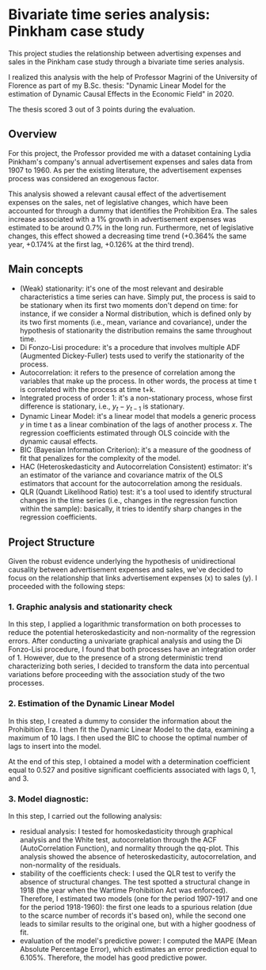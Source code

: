 # Bivariate time series analysis: Pinkham case study
This project studies the relationship between advertising expenses and sales in the Pinkham case study through a bivariate time series analysis.

I realized this analysis with the help of Professor Magrini of the University of Florence as part of my B.Sc. thesis: "Dynamic Linear Model for the estimation of Dynamic Causal Effects in the Economic Field" in 2020.

The thesis scored 3 out of 3 points during the evaluation.

## Overview
For this project, the Professor provided me with a dataset containing Lydia Pinkham's company's annual advertisement expenses and sales data from 1907 to 1960. As per the existing literature, the advertisement expenses process was considered an exogenous factor.

This analysis showed a relevant causal effect of the advertisement expenses on the sales, net of legislative changes, which have been accounted for through a dummy that identifies the Prohibition Era. The sales increase associated with a 1% growth in advertisement expenses was estimated to be around 0.7% in the long run. Furthermore, net of legislative changes, this effect showed a decreasing time trend (+0.364% the same year, +0.174% at the first lag, +0.126% at the third trend).


## Main concepts
- (Weak) stationarity: it's one of the most relevant and desirable characteristics a time series can have. Simply put, the process is said to be stationary when its first two moments don't depend on time: for instance, if we consider a Normal distribution, which is defined only by its two first moments (i.e., mean, variance and covariance), under the hypothesis of stationarity the distribution remains the same throughout time.
- Di Fonzo-Lisi procedure: it's a procedure that involves multiple ADF (Augmented Dickey-Fuller) tests used to verify the stationarity of the process.
- Autocorrelation: it refers to the presence of correlation among the variables that make up the process. In other words, the process at time t is correlated with the process at time t+k.
- Integrated process of order 1: it's a non-stationary process, whose first difference is stationary, i.e., $y_t - y_{t-1}$ is stationary.
- Dynamic Linear Model: it's a linear model that models a generic process $y$ in time t as a linear combination of the lags of another process $x$. The regression coefficients estimated through OLS coincide with the dynamic causal effects.
- BIC (Bayesian Information Criterion): it's a measure of the goodness of fit that penalizes for the complexity of the model.
- HAC (Heteroskedasticity and Autocorrelation Consistent) estimator: it's an estimator of the variance and covariance matrix of the OLS estimators that account for the autocorrelation among the residuals.
- QLR (Quandt Likelihood Ratio) test: it's a tool used to identify structural changes in the time series (i.e., changes in the regression function within the sample): basically, it tries to identify sharp changes in the regression coefficients.

## Project Structure
Given the robust evidence underlying the hypothesis of unidirectional causality between advertisement expenses and sales, we've decided to focus on the relationship that links advertisement expenses (x) to sales (y). I proceeded with the following steps:
### 1. Graphic analysis and stationarity check
In this step, I applied a logarithmic transformation on both processes to reduce the potential heteroskedasticity and non-normality of the regression errors. After conducting a univariate graphical analysis and using the Di Fonzo-Lisi procedure, I found that both processes have an integration order of 1. However, due to the presence of a strong deterministic trend characterizing both series, I decided to transform the data into percentual variations before proceeding with the association study of the two processes.
### 2. Estimation of the Dynamic Linear Model
In this step, I created a dummy to consider the information about the Prohibition Era. I then fit the Dynamic Linear Model to the data, examining a maximum of 10 lags. I then used the BIC to choose the optimal number of lags to insert into the model.

At the end of this step, I obtained a model with a determination coefficient equal to 0.527 and positive significant coefficients associated with lags 0, 1, and 3.

### 3. Model diagnostic: 
In this step, I carried out the following analysis:

- residual analysis: I tested for homoskedasticity through graphical analysis and the White test, autocorrelation through the ACF (AutoCorrelation Function), and normality through the qq-plot. This analysis showed the absence of heteroskedasticity, autocorrelation, and non-normality of the residuals.
- stability of the coefficients check: I used the QLR test to verify the absence of structural changes. The test spotted a structural change in 1918 (the year when the Wartime Prohibition Act was enforced). Therefore, I estimated two models (one for the period 1907-1917 and one for the period 1918-1960): the first one leads to a spurious relation (due to the scarce number of records it's based on), while the second one leads to similar results to the original one, but with a higher goodness of fit.
- evaluation of the model's predictive power: I computed the MAPE (Mean Absolute Percentage Error), which estimates an error prediction equal to 6.105%. Therefore, the model has good predictive power.
